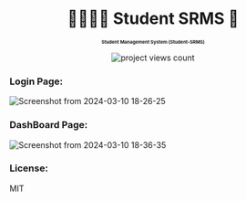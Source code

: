 <div align="center" style="margin-bottom: 10px">
  
  <h1 align="center">👩‍🎓👨‍🎓 Student SRMS 🚀</h1>
  <p align="center" style="font-size: 8px;font-weight: 700">Student Management System (Student-SRMS) </p>
  <p align="center"> <img src="https://komarev.com/ghpvc/?username=laravel-srms&label=Student%20SRMS&color=0e75b6&style=flat" alt="project views count" /> </p>

</div>

### Login Page:
![Screenshot from 2024-03-10 18-26-25](https://github.com/web-team-cive/laravel-SRMS/assets/76619967/5592f74c-6e61-4bc1-b011-24dd481c58fa)


### DashBoard Page:
![Screenshot from 2024-03-10 18-36-35](https://github.com/web-team-cive/laravel-SRMS/assets/76619967/8c906e39-b30c-4c23-b1bd-b9d899dc4a1a)


### License:
MIT
